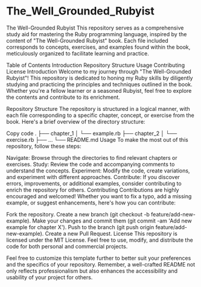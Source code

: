 # The_Well_Grounded_Rubyist

The Well-Grounded Rubyist
This repository serves as a comprehensive study aid for mastering the Ruby programming language, inspired by the content of "The Well-Grounded Rubyist" book. Each file included corresponds to concepts, exercises, and examples found within the book, meticulously organized to facilitate learning and practice.

Table of Contents
Introduction
Repository Structure
Usage
Contributing
License
Introduction
Welcome to my journey through "The Well-Grounded Rubyist"! This repository is dedicated to honing my Ruby skills by diligently studying and practicing the principles and techniques outlined in the book. Whether you're a fellow learner or a seasoned Rubyist, feel free to explore the contents and contribute to its enrichment.

Repository Structure
The repository is structured in a logical manner, with each file corresponding to a specific chapter, concept, or exercise from the book. Here's a brief overview of the directory structure:

Copy code
.
├── chapter_1
│   └── example.rb
├── chapter_2
│   └── exercise.rb
├── ...
└── README.md
Usage
To make the most out of this repository, follow these steps:

Navigate: Browse through the directories to find relevant chapters or exercises.
Study: Review the code and accompanying comments to understand the concepts.
Experiment: Modify the code, create variations, and experiment with different approaches.
Contribute: If you discover errors, improvements, or additional examples, consider contributing to enrich the repository for others.
Contributing
Contributions are highly encouraged and welcomed! Whether you want to fix a typo, add a missing example, or suggest enhancements, here's how you can contribute:

Fork the repository.
Create a new branch (git checkout -b feature/add-new-example).
Make your changes and commit them (git commit -am 'Add new example for chapter X').
Push to the branch (git push origin feature/add-new-example).
Create a new Pull Request.
License
This repository is licensed under the MIT License. Feel free to use, modify, and distribute the code for both personal and commercial projects.

Feel free to customize this template further to better suit your preferences and the specifics of your repository. Remember, a well-crafted README not only reflects professionalism but also enhances the accessibility and usability of your project for others.
